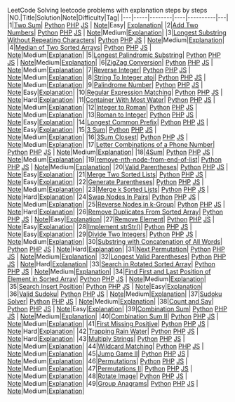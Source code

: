 LeetCode
Solving leetcode problems with explanation steps by steps 
|NO.|Title|Solution|Note|Difficulty|Tag|
|---|-----|--------|----|----------|---|
|1|[Two Sum](https://leetcode.com/problems/two-sum)| [Python](Python/0001_two-sum_with_explain.py) [PHP](/PHP/0001_two-sum_with_explain.php) [JS](/JS/0001_two-sum_with_explain.js)   | [Note](000.%20Two%20Sum)|Easy| [Explanation](https://leetcode.com/articles/two-sum/)|
|2|[Add Two Numbers](https://leetcode.com/problems/add-two-numbers)| [Python](Python/0002_two-sum_with_explain.py) [PHP](/PHP/0002_two-sum_with_explain.php) [JS](/JS/0002_two-sum_with_explain.js)   | [Note](000.%20Two%20Sum)|Medium|[Explanation](https://leetcode.com/articles/add-two-numbers/)|
|3|[Longest Substring Without Repeating Characters](https://leetcode.com/problems/longest-substring-without-repeating-characters)| [Python](Python/0003_longest-substring-without-repeating-characters.py) [PHP](/PHP/0003_longest-substring-without-repeating-characters.php) [JS](/JS/0003_longest-substring-without-repeating-characters.js)   | [Note](000.%20Two%20Sum)|Medium|[Explanation](https://leetcode.com/articles/longest-substring-without-repeating-characters/)|
|4|[Median of Two Sorted Arrays](https://leetcode.com/problems/median-of-two-sorted-arrays/)| [Python](Python/0004_median-of-two-sorted-arrays.py) [PHP](/PHP/0004_median-of-two-sorted-arrays.php) [JS](/JS/0004_median-of-two-sorted-arrays.js)   | [Note](000.%20Two%20Sum)|Medium|[Explanation](https://leetcode.com/articles/median-of-two-sorted-arrays/)|
|5|[Longest Palindromic Substring](https://leetcode.com/problems/longest-palindromic-substring/)| [Python](Python/0005_longest-palindromic-substring.py) [PHP](/PHP/0005_longest-palindromic-substring.php) [JS](/JS/0005_longest-palindromic-substring.js)   | [Note](000.%20Two%20Sum)|Medium|[Explanation](https://leetcode.com/articles/longest-palindromic-substring/)|
|6|[ZigZag Conversion](https://leetcode.com/problems/zigzag-conversion/)| [Python](Python/0006_zigzag-conversion.py) [PHP](/PHP/0006_zigzag-conversion.php) [JS](/JS/0006_zigzag-conversion.js)   | [Note](000.%20Two%20Sum)|Medium|[Explanation](https://leetcode.com/articles/zigzag-conversion/)|
|7|[Reverse Integer](https://leetcode.com/problems/reverse-integer/)| [Python](Python/0007_reverse-integer.py) [PHP](/PHP/0007_reverse-integer.php) [JS](/JS/0007_reverse-integer.js)   | [Note](000.%20Two%20Sum)|Medium|[Explanation](https://leetcode.com/articles/reverse-integer/)|
|8|[String To Integer atoi](https://leetcode.com/problems/string-to-integer-atoi/)| [Python](Python/0008_string-to-integer-atoi.py) [PHP](/PHP/0008_string-to-integer-atoi.php) [JS](/JS/0008_string-to-integer-atoi.js)   | [Note](000.%20Two%20Sum)|Medium|[Explanation](https://leetcode.com/articles/string-to-integer-atoi/)|
|9|[Palindrome Number](https://leetcode.com/problems/palindrome-number/)| [Python](Python/0009_palindrome-number.py) [PHP](/PHP/0009_palindrome-number.php) [JS](/JS/0009_palindrome-number.js)   | [Note](000.%20Two%20Sum)|Easy|[Explanation](https://leetcode.com/articles/string-to-integer-atoi/)|
|10|[Regular Expression Matching](https://leetcode.com/problems/regular-expression-matching/)| [Python](Python/0010_regular-expression-matching.py) [PHP](/PHP/0010_regular-expression-matching.php) [JS](/JS/0010_regular-expression-matching.js)   | [Note](000.%20Two%20Sum)|Hard|[Explanation](https://leetcode.com/articles/regular-expression-matching/)|
|11|[Container With Most Water](https://leetcode.com/problems/container-with-most-water/)| [Python](Python/0011_container-with-most-water.py) [PHP](/PHP/0011_container-with-most-water.php) [JS](/JS/0011_container-with-most-water.js)   | [Note](000.%20Two%20Sum)|Medium|[Explanation](https://leetcode.com/articles/container-with-most-water/)|
|12|[Integer to Roman](https://leetcode.com/problems/integer-to-roman/)| [Python](Python/0012_integer-to-roman.py) [PHP](/PHP/0012_integer-to-roman.php) [JS](/JS/0012_integer-to-roman.js)   | [Note](000.%20Two%20Sum)|Medium|[Explanation](https://leetcode.com/articles/integer-to-roman/)|
|13|[Roman to Integer](https://leetcode.com/problems/roman-to-integer/)| [Python](Python/0013_roman-to-integer.py) [PHP](/PHP/0013_roman-to-integer.php) [JS](/JS/0013_roman-to-integer.js)   | [Note](000.%20Two%20Sum)|Easy|[Explanation](https://leetcode.com/articles/roman-to-integer/)|
|14|[Longest Common Prefix](https://leetcode.com/problems/longest-common-prefix/)| [Python](Python/0014_longest-common-prefix.py) [PHP](/PHP/0014_longest-common-prefix.php) [JS](/JS/0014_longest-common-prefix.js)   | [Note](000.%20Two%20Sum)|Easy|[Explanation](https://leetcode.com/articles/longest-common-prefix/)|
|15|[3 Sum](https://leetcode.com/problems/3sum/)| [Python](Python/0015_3sum.py) [PHP](/PHP/0015_3sum.php) [JS](/JS/0015_3sum.js)   | [Note](000.%20Two%20Sum)|Medium|[Explanation](https://leetcode.com/articles/3sum/)|
|16|[3Sum Closest](https://leetcode.com/problems/3sum-closest/)| [Python](Python/0016_3sum-closest.py) [PHP](/PHP/0016_3sum-closest.php) [JS](/JS/0016_3sum-closest.js)   | [Note](000.%20Two%20Sum)|Medium|[Explanation](https://leetcode.com/articles/3sum-closest/)|
|17|[Letter Combinations of a Phone Number](https://leetcode.com/problems/letter-combinations-of-a-phone-number/)| [Python](Python/0017_letter-combinations-of-a-phone-number.py) [PHP](/PHP/0017_letter-combinations-of-a-phone-number.php) [JS](/JS/0017_letter-combinations-of-a-phone-number.js)   | [Note](000.%20Two%20Sum)|Medium|[Explanation](https://leetcode.com/articles/letter-combinations-of-a-phone-number/)|
|18|[4Sum](https://leetcode.com/problems/4sum/)| [Python](Python/0018_4sum.py) [PHP](/PHP/0018_4sum.php) [JS](/JS/0018_4sum.js)   | [Note](000.%20Two%20Sum)|Medium|[Explanation](https://leetcode.com/articles/4sum/)|
|19|[remove-nth-node-from-end-of-list](https://leetcode.com/problems/remove-nth-node-from-end-of-list/)| [Python](Python/0019_remove-nth-node-from-end-of-list.py) [PHP](/PHP/0019_remove-nth-node-from-end-of-list.php) [JS](/JS/0019_remove-nth-node-from-end-of-list.js)   | [Note](000.%20Two%20Sum)|Medium|[Explanation](https://leetcode.com/articles/remove-nth-node-from-end-of-list/)|
|20|[Valid Parentheses](https://leetcode.com/problems/valid-parentheses/)| [Python](Python/0020_valid-parentheses.py) [PHP](/PHP/0020_valid-parentheses.php) [JS](/JS/0020_valid-parentheses.js)   | [Note](000.%20Two%20Sum)|Easy|[Explanation](https://leetcode.com/articles/valid-parentheses/)|
|21|[Merge Two Sorted Lists](https://leetcode.com/problems/merge-two-sorted-lists/)| [Python](Python/0021_merge-two-sorted-lists.py) [PHP](/PHP/0021_merge-two-sorted-lists.php) [JS](/JS/0021_merge-two-sorted-lists.js)   | [Note](000.%20Two%20Sum)|Easy|[Explanation](https://leetcode.com/articles/merge-two-sorted-lists/)|
|22|[Generate Parentheses](https://leetcode.com/problems/generate-parentheses/)| [Python](Python/0022_generate-parentheses.py) [PHP](/PHP/0022_generate-parentheses.php) [JS](/JS/0022_generate-parentheses.js)   | [Note](000.%20Two%20Sum)|Medium|[Explanation](https://leetcode.com/articles/generate-parentheses/)|
|23|[Merge k Sorted Lists](https://leetcode.com/problems/merge-k-sorted-lists/)| [Python](Python/0023_merge-k-sorted-lists.py) [PHP](/PHP/0023_merge-k-sorted-lists.php) [JS](/JS/0023_merge-k-sorted-lists.js)   | [Note](000.%20Two%20Sum)|Hard|[Explanation](https://leetcode.com/articles/merge-k-sorted-lists/)|
|24|[Swap Nodes In Pairs](https://leetcode.com/problems/swap-nodes-in-pairs/)| [Python](Python/0024_swap-nodes-in-pairs.py) [PHP](/PHP/0024_swap-nodes-in-pairs.php) [JS](/JS/0024_swap-nodes-in-pairs.js)   | [Note](000.%20Two%20Sum)|Medium|[Explanation](https://leetcode.com/articles/swap-nodes-in-pairs/)|
|25|[Reverse Nodes in k-Group](https://leetcode.com/problems/reverse-nodes-in-k-group/)| [Python](Python/0025_reverse-nodes-in-k-group.py) [PHP](/PHP/0025_reverse-nodes-in-k-group.php) [JS](/JS/0025_reverse-nodes-in-k-group.js)   | [Note](000.%20Two%20Sum)|Hard|[Explanation](https://leetcode.com/articles/reverse-nodes-in-k-group/)|
|26|[Remove Duplicates From Sorted Array](https://leetcode.com/problems/remove-duplicates-from-sorted-array/)| [Python](Python/0026_remove-duplicates-from-sorted-array.py) [PHP](/PHP/0026_remove-duplicates-from-sorted-array.php) [JS](/JS/0026_remove-duplicates-from-sorted-array.js)   | [Note](000.%20Two%20Sum)|Easy|[Explanation](https://leetcode.com/articles/remove-duplicates-from-sorted-array/)|
|27|[Remove Element](https://leetcode.com/problems/remove-element/)| [Python](Python/0027_remove-element.py) [PHP](/PHP/0027_remove-element.php) [JS](/JS/0027_remove-element.js)   | [Note](000.%20Two%20Sum)|Easy|[Explanation](https://leetcode.com/articles/remove-element/)|
|28|[Implement strStr()](https://leetcode.com/problems/implement-strstr/)| [Python](Python/0028_implement-strstr.py) [PHP](/PHP/0028_implement-strstr.php) [JS](/JS/0028_implement-strstr.js)   | [Note](000.%20Two%20Sum)|Easy|[Explanation](https://leetcode.com/articles/implement-strstr/)|
|29|[Divide Two Integers](https://leetcode.com/problems/divide-two-integers/)| [Python](Python/0029_divide-two-integers.py) [PHP](/PHP/0029_divide-two-integers.php) [JS](/JS/0029_divide-two-integers.js)   | [Note](000.%20Two%20Sum)|Medium|[Explanation](https://leetcode.com/articles/divide-two-integers/)|
|30|[Substring with Concatenation of All Words](https://leetcode.com/problems/substring-with-concatenation-of-all-words/)| [Python](Python/0030_substring-with-concatenation-of-all-words.py) [PHP](/PHP/0030_substring-with-concatenation-of-all-words.php) [JS](/JS/0030_substring-with-concatenation-of-all-words.js)   | [Note](000.%20Two%20Sum)|Hard|[Explanation](https://leetcode.com/articles/substring-with-concatenation-of-all-words/)|
|31|[Next Permutation](https://leetcode.com/problems/next-permutation/)| [Python](Python/0031_next-permutation.py) [PHP](/PHP/0031_next-permutation.php) [JS](/JS/0031_next-permutation.js)   | [Note](000.%20Two%20Sum)|Medium|[Explanation](https://leetcode.com/articles/next-permutation/)|
|32|[Longest Valid Parentheses](https://leetcode.com/problems/longest-valid-parentheses/)| [Python](Python/0032_longest-valid-parentheses.py) [PHP](/PHP/0032_longest-valid-parentheses.php) [JS](/JS/0032_longest-valid-parentheses.js)   | [Note](000.%20Two%20Sum)|Hard|[Explanation](https://leetcode.com/articles/longest-valid-parentheses/)|
|33|[Search in Rotated Sorted Array](https://leetcode.com/problems/search-in-rotated-sorted-array/)| [Python](Python/0033_search-in-rotated-sorted-array.py) [PHP](/PHP/0033_search-in-rotated-sorted-array.php) [JS](/JS/0033_search-in-rotated-sorted-array.js)   | [Note](000.%20Two%20Sum)|Medium|[Explanation](https://leetcode.com/articles/search-in-rotated-sorted-array/)|
|34|[Find First and Last Position of Element in Sorted Array](https://leetcode.com/problems/search-in-rotated-sorted-array/)| [Python](Python/0034_find-first-and-last-position-of-element-in-sorted-array.py) [PHP](/PHP/0034_find-first-and-last-position-of-element-in-sorted-array.php) [JS](/JS/0034_find-first-and-last-position-of-element-in-sorted-array.js)   | [Note](000.%20Two%20Sum)|Medium|[Explanation](https://leetcode.com/articles/find-first-and-last-position-of-element-in-sorted-array/)|
|35|[Search Insert Position](https://leetcode.com/problems/search-insert-position/)| [Python](Python/0035_search-insert-position.py) [PHP](/PHP/0035_search-insert-position.php) [JS](/JS/0035_find-first-and-last-position-of-element-in-sorted-array.js)   | [Note](000.%20Two%20Sum)|Easy|[Explanation](https://leetcode.com/articles/find-first-and-last-position-of-element-in-sorted-array/)|
|36|[Valid Sudoku](https://leetcode.com/problems/valid-sudoku/)| [Python](Python/0036_valid-sudoku.py) [PHP](/PHP/0036_valid-sudoku.php) [JS](/JS/0036_valid-sudoku.js)   | [Note](000.%20Two%20Sum)|Medium|[Explanation](https://leetcode.com/articles/valid-sudoku/)|
|37|[Sudoku Solver](https://leetcode.com/problems/sudoku-solver/)| [Python](Python/0037_sudoku-solver.py) [PHP](/PHP/0037_sudoku-solver.php) [JS](/JS/0037_sudoku-solver.js)   | [Note](000.%20Two%20Sum)|Medium|[Explanation](https://leetcode.com/articles/sudoku-solver/)|
|38|[Count and Say](https://leetcode.com/problems/count-and-say/)| [Python](Python/0038_count-and-say.py) [PHP](/PHP/0038_count-and-say.php) [JS](/JS/0038_count-and-say.js)   | [Note](000.%20Two%20Sum)|Easy|[Explanation](https://leetcode.com/articles/count-and-say/)|
|39|[Combination Sum](https://leetcode.com/problems/combination-sum/)| [Python](Python/0039_combination-sum.py) [PHP](/PHP/0039_combination-sum.php) [JS](/JS/0039_combination-sum.js)   | [Note](000.%20Two%20Sum)|Medium|[Explanation](https://leetcode.com/articles/combination-sum/)|
|40|[Combination Sum II](https://leetcode.com/problems/combination-sum-ii/)| [Python](Python/0040_combination-sum-ii.py) [PHP](/PHP/0040_combination-sum-ii.php) [JS](/JS/0040_combination-sum-ii.js)   | [Note](000.%20Two%20Sum)|Medium|[Explanation](https://leetcode.com/articles/combination-sum-ii/)|
|41|[First Missing Positive](https://leetcode.com/problems/first-missing-positive/)| [Python](Python/0041_first-missing-positive.py) [PHP](/PHP/0041_first-missing-positive.php) [JS](/JS/0041_first-missing-positive.js)   | [Note](000.%20Two%20Sum)|Hard|[Explanation](https://leetcode.com/articles/first-missing-positive/)|
|42|[Trapping Rain Water](https://leetcode.com/problems/trapping-rain-water/)| [Python](Python/0042_trapping-rain-water.py) [PHP](/PHP/0042_trapping-rain-water.php) [JS](/JS/0042_trapping-rain-water.js)   | [Note](000.%20Two%20Sum)|Hard|[Explanation](https://leetcode.com/articles/trapping-rain-water/)|
|43|[Multiply Strings](https://leetcode.com/problems/multiply-strings/)| [Python](Python/0043_multiply-strings.py) [PHP](/PHP/0043_multiply-strings.php) [JS](/JS/0043_multiply-strings.js)   | [Note](000.%20Two%20Sum)|Medium|[Explanation](https://leetcode.com/articles/multiply-strings/)|
|44|[Wildcard Matching](https://leetcode.com/problems/wildcard-matching/)| [Python](Python/0044_wildcard-matching.py) [PHP](/PHP/0044_wildcard-matching.php) [JS](/JS/0044_wildcard-matching.js)   | [Note](000.%20Two%20Sum)|Medium|[Explanation](https://leetcode.com/articles/wildcard-matching/)|
|45|[Jump Game II](https://leetcode.com/problems/jump-game-ii/)| [Python](Python/0045_jump-game-ii.py) [PHP](/PHP/0045_jump-game-ii.php) [JS](/JS/0045_jump-game-ii.js)   | [Note](000.%20Two%20Sum)|Medium|[Explanation](https://leetcode.com/articles/jump-game-ii/)|
|46|[Permutations](https://leetcode.com/problems/permutations/)| [Python](Python/0046_permutations.py) [PHP](/PHP/0046_permutations.php) [JS](/JS/0046_permutations.js)   | [Note](000.%20Two%20Sum)|Medium|[Explanation](https://leetcode.com/articles/permutations/)|
|47|[Permutations II](https://leetcode.com/problems/permutations-ii/)| [Python](Python/0047_permutations-ii.py) [PHP](/PHP/0047_permutations-ii.php) [JS](/JS/0047_permutations-ii.js)   | [Note](000.%20Two%20Sum)|Medium|[Explanation](https://leetcode.com/articles/permutations-ii/)|
|48|[Rotate Image](https://leetcode.com/problems/rotate-image/)| [Python](Python/0048_rotate-image.py) [PHP](/PHP/0048_rotate-image.php) [JS](/JS/0048_rotate-image.js)   | [Note](000.%20Two%20Sum)|Medium|[Explanation](https://leetcode.com/articles/rotate-image/)|
|49|[Group Anagrams](https://leetcode.com/problems/group-anagrams/)| [Python](Python/0049_group-anagrams.py) [PHP](/PHP/0049_group-anagrams.php) [JS](/JS/0049_group-anagrams.js)   | [Note](000.%20Two%20Sum)|Medium|[Explanation](https://leetcode.com/articles/group-anagrams/)|